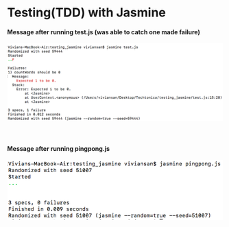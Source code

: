 # Testing(TDD) with Jasmine


#### Message after running test.js (was able to catch one made failure) 
![message after running test.js](https://github.com/vsan21/Testing_TDD_with_Jasmine/blob/master/test.png)
<br><br><br>
#### Message after running pingpong.js
![message after running pingpong.js](https://github.com/vsan21/Testing_TDD_with_Jasmine/blob/master/pingpong.png)
